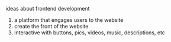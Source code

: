 ideas about frontend development
1. a platform that engages users to the website
2. create the front of the website 
3. interactive with buttons, pics, videos, music, descriptions, etc
